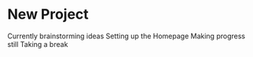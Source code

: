 # New Project
Currently brainstorming ideas
Setting up the Homepage
Making progress still
Taking a break

